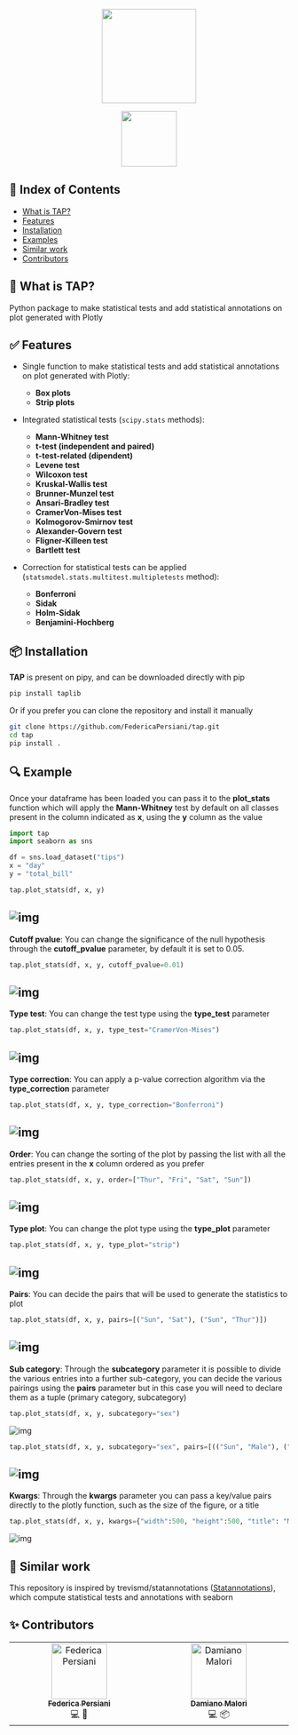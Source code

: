 <p align="center">
  <img src="images/TAP.png" height=170>
</p>
<p align="center">
  <img src="images/TAP_text.png" height=100>
</p>

## 🚩 Index of Contents
- [What is TAP?](#-what-is-tap)
- [Features](#-features)
- [Installation](#-installation)
- [Examples](#-example)
- [Similar work](#-similar-work)
- [Contributors](#-contributors)

## 📌 What is TAP?

Python package to make statistical tests and add statistical annotations on plot generated with Plotly

## ✅ Features

- Single function to make statistical tests and add statistical annotations on plot generated with Plotly:
    - **Box plots**
    - **Strip plots**

- Integrated statistical tests (`scipy.stats` methods):
    - **Mann-Whitney test**
    - **t-test (independent and paired)**
    - **t-test-related (dipendent)**
    - **Levene test**
    - **Wilcoxon test**
    - **Kruskal-Wallis test**
    - **Brunner-Munzel test**
    - **Ansari-Bradley test**
    - **CramerVon-Mises test**
    - **Kolmogorov-Smirnov test**
    - **Alexander-Govern test**
    - **Fligner-Killeen test**
    - **Bartlett test**

- Correction for statistical tests can be applied (`statsmodel.stats.multitest.multipletests` method):
    - **Bonferroni**
    - **Sidak**
    - **Holm-Sidak**
    - **Benjamini-Hochberg**

## 📦 Installation
**TAP** is present on pipy, and can be downloaded directly with pip
```bash
pip install taplib
```
Or if you prefer you can clone the repository and install it manually
```bash
git clone https://github.com/FedericaPersiani/tap.git
cd tap
pip install .
```

## 🔍 Example
Once your dataframe has been loaded you can pass it to the **plot_stats** function which will apply the **Mann-Whitney** test by default on all classes present in the column indicated as **x**, using the **y** column as the value
```python
import tap
import seaborn as sns

df = sns.load_dataset("tips")
x = "day"
y = "total_bill"

tap.plot_stats(df, x, y)
```
![img](images/example_default.png)
---
**Cutoff pvalue**: You can change the significance of the null hypothesis through the **cutoff_pvalue** parameter, by default it is set to 0.05.
```python
tap.plot_stats(df, x, y, cutoff_pvalue=0.01)
```
![img](images/example_cutoff.png)
---
**Type test**: You can change the test type using the **type_test** parameter
```python
tap.plot_stats(df, x, y, type_test="CramerVon-Mises")
```
![img](images/example_test.png)
---
**Type correction**: You can apply a p-value correction algorithm via the **type_correction** parameter
```python
tap.plot_stats(df, x, y, type_correction="Bonferroni")
```
![img](images/example_correction.png)
---
**Order**: You can change the sorting of the plot by passing the list with all the entries present in the **x** column ordered as you prefer
```python
tap.plot_stats(df, x, y, order=["Thur", "Fri", "Sat", "Sun"])
```
![img](images/example_order.png)
---
**Type plot**: You can change the plot type using the **type_plot** parameter
```python
tap.plot_stats(df, x, y, type_plot="strip")
```
![img](images/example_plot.png)
---
**Pairs**: You can decide the pairs that will be used to generate the statistics to plot
```python
tap.plot_stats(df, x, y, pairs=[("Sun", "Sat"), ("Sun", "Thur")])
```
![img](images/example_pairs.png)
---
**Sub category**: Through the **subcategory** parameter it is possible to divide the various entries into a further sub-category, you can decide the various pairings using the **pairs** parameter but in this case you will need to declare them as a tuple (primary category, subcategory)
```python
tap.plot_stats(df, x, y, subcategory="sex")
```
![img](images/example_subcategory1.png)
```python
tap.plot_stats(df, x, y, subcategory="sex", pairs=[(("Sun", "Male"), ("Sat", "Male")), (("Sun", "Male"), ("Sun", "Female"))])
```
![img](images/example_subcategory2.png)
---
**Kwargs**: Through the **kwargs** parameter you can pass a key/value pairs directly to the plotly function, such as the size of the figure, or a title
```python
tap.plot_stats(df, x, y, kwargs={"width":500, "height":500, "title": "My title"})
```
![img](images/example_kwargs.png)

## 📝 Similar work
This repository is inspired by trevismd/statannotations ([Statannotations](https://github.com/trevismd/statannotations)), which compute statistical tests and annotations with seaborn

## ✨ Contributors
<table align="center">
  <tbody>
    <tr>
      <!-- FEDERICA PERSIANI -->
      <td align="center" valign="top" width="14.28%">
        <a href="https://github.com/FedericaPersiani">
          <img src="https://avatars.githubusercontent.com/u/101985116?v=3?s=100" width="100px;" alt="Federica Persiani"/>
          <br />
          <sub>
            <b>Federica Persiani</b>
          </sub>
        </a>
        <br />
        <a title="Code">💻</a>
        <a title="Research">🔬</a>
      </td>
      <!-- DAMIANO MALORI -->
      <td align="center" valign="top" width="14.28%">
        <a href="https://github.com/demian2435">
          <img src="https://avatars.githubusercontent.com/u/28110775?v=3?s=100" width="100px;" alt="Damiano Malori"/>
          <br />
          <sub>
            <b>Damiano Malori</b>
          </sub>
        </a>
        <br />
        <a title="Code">💻</a>
        <a title="Packaging">📦</a>
      </td>
      <!-- END -->
    </tr>
  </tbody>
</table>
